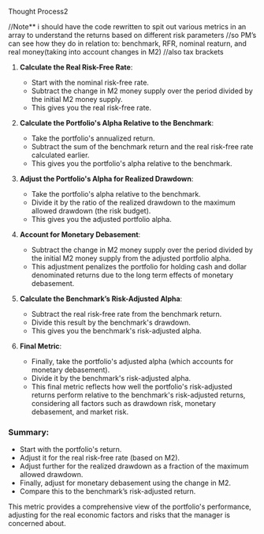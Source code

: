 Thought Process2

//Note** i should have the code rewritten to spit out various metrics in an array to understand the returns based on different risk parameters 
//so PM’s can see how they do in relation to: benchmark, RFR, nominal reaturn, and real money(taking into account changes in M2)
//also tax brackets

1. **Calculate the Real Risk-Free Rate**:
   - Start with the nominal risk-free rate.
   - Subtract the change in M2 money supply over the period divided by the initial M2 money supply.
   - This gives you the real risk-free rate.

2. **Calculate the Portfolio's Alpha Relative to the Benchmark**:
   - Take the portfolio's annualized return.
   - Subtract the sum of the benchmark return and the real risk-free rate calculated earlier.
   - This gives you the portfolio's alpha relative to the benchmark.

3. **Adjust the Portfolio's Alpha for Realized Drawdown**:
   - Take the portfolio's alpha relative to the benchmark.
   - Divide it by the ratio of the realized drawdown to the maximum allowed drawdown (the risk budget).
   - This gives you the adjusted portfolio alpha.

4. **Account for Monetary Debasement**:
   - Subtract the change in M2 money supply over the period divided by the initial M2 money supply from the adjusted portfolio alpha.
   - This adjustment penalizes the portfolio for holding cash and dollar denominated returns due to the long term effects of monetary debasement.

5. **Calculate the Benchmark’s Risk-Adjusted Alpha**:
   - Subtract the real risk-free rate from the benchmark return.
   - Divide this result by the benchmark's drawdown.
   - This gives you the benchmark's risk-adjusted alpha.

6. **Final Metric**:
   - Finally, take the portfolio's adjusted alpha (which accounts for monetary debasement).
   - Divide it by the benchmark's risk-adjusted alpha.
   - This final metric reflects how well the portfolio's risk-adjusted returns perform relative to the benchmark's risk-adjusted returns, considering all factors such as drawdown risk, monetary debasement, and market risk.

### Summary:

- Start with the portfolio's return.
- Adjust it for the real risk-free rate (based on M2).
- Adjust further for the realized drawdown as a fraction of the maximum allowed drawdown.
- Finally, adjust for monetary debasement using the change in M2.
- Compare this to the benchmark’s risk-adjusted return.

This metric provides a comprehensive view of the portfolio's performance, adjusting for the real economic factors and risks that the manager is concerned about.

